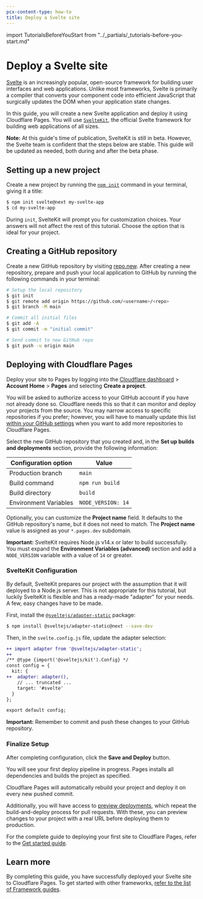 ```yaml
---
pcx-content-type: how-to
title: Deploy a Svelte site
---
```


import TutorialsBeforeYouStart from "../\_partials/\_tutorials-before-you-start.md"

# Deploy a Svelte site

[Svelte](https://svelte.dev) is an increasingly popular, open-source framework for building user interfaces and web applications. Unlike most frameworks, Svelte is primarily a compiler that converts your component code into efficient JavaScript that surgically updates the DOM when your application state changes.

In this guide, you will create a new Svelte application and deploy it using Cloudflare Pages.
You will use [`SvelteKit`](https://kit.svelte.dev/), the official Svelte framework for building web applications of all sizes.

<Aside type="warning">

**Note:** At this guide's time of publication, SvelteKit is still in beta. However, the Svelte team is confident that the steps below are stable. This guide will be updated as needed, both during and after the beta phase.

</Aside>

## Setting up a new project

Create a new project by running the [`npm init`](https://docs.npmjs.com/cli/v6/commands/npm-init) command in your terminal, giving it a title:

```sh
$ npm init svelte@next my-svelte-app
$ cd my-svelte-app
```

During `init`, SvelteKit will prompt you for customization choices. Your answers will not affect the rest of this tutorial. Choose the option that is ideal for your project.

<TutorialsBeforeYouStart/>

## Creating a GitHub repository

Create a new GitHub repository by visiting [repo.new](https://repo.new). After creating a new repository, prepare and push your local application to GitHub by running the following commands in your terminal:

```sh
# Setup the local repository
$ git init
$ git remote add origin https://github.com/<username>/<repo>
$ git branch -M main

# Commit all initial files
$ git add -A
$ git commit -m "initial commit"

# Send commit to new GitHub repo
$ git push -u origin main
```

## Deploying with Cloudflare Pages

Deploy your site to Pages by logging into the [Cloudflare dashboard](https://dash.cloudflare.com/) > **Account Home** > **Pages** and selecting **Create a project**.

You will be asked to authorize access to your GitHub account if you have not already done so. Cloudflare needs this so that it can monitor and deploy your projects from the source. You may narrow access to specific repositories if you prefer; however, you will have to manually update this list [within your GitHub settings](https://github.com/settings/installations) when you want to add more repositories to Cloudflare Pages.

Select the new GitHub repository that you created and, in the **Set up builds and deployments** section, provide the following information:

<TableLayout>

| Configuration option  | Value              |
| --------------------- | ------------------ |
| Production branch     | `main`             |
| Build command         | `npm run build`    |
| Build directory       | `build`            |
| Environment Variables | `NODE_VERSION: 14` |

</TableLayout>

Optionally, you can customize the **Project name** field. It defaults to the GitHub repository's name, but it does not need to match. The **Project name** value is assigned as your `*.pages.dev` subdomain.

<Aside type="warning">

**Important:** SvelteKit requires Node.js v14.x or later to build successfully. You must expand the **Environment Variables (advanced)** section and add a `NODE_VERSION` variable with a value of `14` or greater.

</Aside>

### SvelteKit Configuration

By default, SvelteKit prepares our project with the assumption that it will deployed to a Node.js server. This is not appropriate for this tutorial, but luckily SvelteKit is flexible and has a ready-made "adapter" for your needs. A few, easy changes have to be made.

First, install the [`@sveltejs/adapter-static`](https://www.npmjs.com/package/@sveltejs/adapter-static) package:

```sh
$ npm install @sveltejs/adapter-static@next --save-dev
```

Then, in the `svelte.config.js` file, update the adapter selection:

```diff
++ import adapter from '@sveltejs/adapter-static';
++
/** @type {import('@sveltejs/kit').Config} */
const config = {
  kit: {
++  adapter: adapter(),
    // ... truncated ...
    target: '#svelte'  
  }
};

export default config;
```

<Aside type="note">

**Important:** Remember to commit and push these changes to your GitHub repository.

</Aside>

### Finalize Setup

After completing configuration, click the **Save and Deploy** button.

You will see your first deploy pipeline in progress. Pages installs all dependencies and builds the project as specified.

Cloudflare Pages will automatically rebuild your project and deploy it on every new pushed commit.

Additionally, you will have access to [preview deployments](/pages/platform/preview-deployments/), which repeat the build-and-deploy process for pull requests. With these, you can preview changes to your project with a real URL before deploying them to production.

<Aside type="note">

For the complete guide to deploying your first site to Cloudflare Pages, refer to the [Get started guide](/pages/get-started/).

</Aside>

## Learn more

By completing this guide, you have successfully deployed your Svelte site to Cloudflare Pages. To get started with other frameworks, [refer to the list of Framework guides](/pages/framework-guides/).
